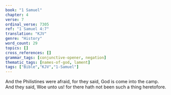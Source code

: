 ```yaml
---
book: "1 Samuel"
chapter: 4
verse: 7
ordinal_verse: 7305
ref: "1 Samuel 4:7"
translation: "KJV"
genre: "History"
word_count: 29
topics: []
cross_references: []
grammar_tags: [conjunctive-opener, negation]
thematic_tags: [names-of-god, lament]
tags: ["Bible","KJV","1-Samuel"]
---
```

And the Philistines were afraid, for they said, God is come into the camp. And they said, Woe unto us! for there hath not been such a thing heretofore.
